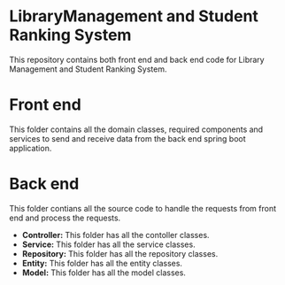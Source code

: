 # LibraryManagement and Student Ranking System
This repository contains both front end and back end code for Library Management and Student Ranking System.
# Front end
This folder contains all the domain classes, required components and services to send and receive data from the back end spring boot application.
# Back end
This folder contians all the source code to handle the requests from front end and process the requests.
- **Controller:**
This folder has all the contoller classes.
- **Service:**
This folder has all the service classes.
- **Repository:**
This folder has all the repository classes.
- **Entity:**
This folder has all the entity classes.
- **Model:**
This folder has all the model classes.

